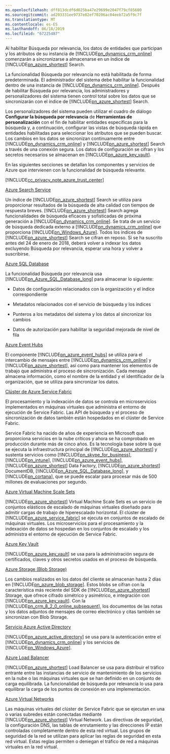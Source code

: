 ```yaml
---
ms.openlocfilehash: dff813dcdf6d025ba47e29699e2047f79cf85600
ms.sourcegitcommit: ad203331ee9737e82ef70206ac04eeb72a5f9c7f
ms.translationtype: MT
ms.contentlocale: es-ES
ms.lasthandoff: 06/18/2019
ms.locfileid: "67225487"
---
```

Al habilitar Búsqueda por relevancia, los datos de entidades que participan y los atributos de su instancia de [!INCLUDE[pn_dynamics_crm_online](pn-dynamics-crm-online.md)] comenzarán a sincronizarse a almacenarse en un índice de [!INCLUDE[pn_azure_shortest](pn-azure-shortest.md)] Search.  
  
 La funcionalidad Búsqueda por relevancia no está habilitada de forma predeterminada. El administrador del sistema debe habilitar la funcionalidad dentro de una instancia de [!INCLUDE[pn_dynamics_crm_online](pn-dynamics-crm-online.md)]. Después de habilitar Búsqueda por relevancia, los administradores y personalizadores del sistema tienen control total sobre los datos que se sincronizarán con el índice de [!INCLUDE[pn_azure_shortest](pn-azure-shortest.md)] Search.  
  
 Los personalizadores del sistema pueden utilizar el cuadro de diálogo **Configurar la búsqueda por relevancia** de **Herramientas de personalización** con el fin de habilitar entidades específicas para la búsqueda y, a continuación, configurar las vistas de búsqueda rápida en entidades habilitadas para seleccionar los atributos que se pueden buscar. Los cambios en los datos se sincronizan continuamente entre [!INCLUDE[pn_dynamics_crm_online](pn-dynamics-crm-online.md)] y [!INCLUDE[pn_azure_shortest](pn-azure-shortest.md)] Search a través de una conexión segura.  Los datos de configuración se cifran y los secretos necesarios se almacenan en [!INCLUDE[pn_azure_key_vault](pn-azure-key-vault.md)].  
  
 En las siguientes secciones se detallan los componentes y servicios de Azure que intervienen con la funcionalidad de búsqueda relevante.  
  
 [!INCLUDE[cc_privacy_note_azure_trust_center](cc_privacy_note_azure_trust_center.md)]  
  
 [Azure Search Service](https://azure.microsoft.com/services/search/)  
  
 Un índice de [!INCLUDE[pn_azure_shortest](pn-azure-shortest.md)] Search se utiliza para proporcionar resultados de la búsqueda de alta calidad con tiempos de respuesta breves.  [!INCLUDE[pn_azure_shortest](pn-azure-shortest.md)] Search agrega funcionalidades de búsqueda eficaces y sofisticadas de próxima generación a [!INCLUDE[pn_dynamics_crm_online](pn-dynamics-crm-online.md)].  Se trata de un servicio de búsqueda dedicada externo a [!INCLUDE[pn_dynamics_crm_online](pn-dynamics-crm-online.md)] que proporciona [!INCLUDE[pn_Windows_Azure](pn-windows-azure.md)]. Todos los índices de [!INCLUDE[pn_azure_shortest](pn-azure-shortest.md)] Search se cifran en reposo.  Si se ha suscrito antes del 24 de enero de 2018, deberá volver a indexar los datos excluyendo Búsqueda por relevancia, esperar una hora y volver a suscribirse.  
  
 [Azure SQL Database](https://azure.microsoft.com/services/sql-database/)  
  
 La funcionalidad Búsqueda por relevancia usa [!INCLUDE[pn_Azure_SQL_Database_long](pn-azure-sql-database-long.md)] para almacenar lo siguiente:  
  
-   Datos de configuración relacionados con la organización y el índice correspondiente  
  
-   Metadatos relacionados con el servicio de búsqueda y los índices  
  
-   Punteros a los metadatos del sistema y los datos al sincronizar los cambios  
  
-   Datos de autorización para habilitar la seguridad mejorada de nivel de fila  
  
[Azure Event Hubs](https://azure.microsoft.com/services/event-hubs/)  
  
El componente [!INCLUDE[pn_azure_event_hubs](pn-azure-event-hubs.md)] se utiliza para el intercambio de mensajes entre [!INCLUDE[pn_dynamics_crm_online](pn-dynamics-crm-online.md)] y [!INCLUDE[pn_azure_shortest](pn-azure-shortest.md)], así como para mantener los elementos de trabajo que administra el proceso de sincronización. Cada mensaje almacena información, como el nombre de la entidad y el identificador de la organización, que se utiliza para sincronizar los datos.  
  
[Clúster de Azure Service Fabric](https://azure.microsoft.com/services/service-fabric/)  
  
El procesamiento y la indexación de datos se controla en microservicios implementados en máquinas virtuales que administra el entorno de ejecución de Service Fabric. Las API de búsqueda y el proceso de sincronización de datos también están hospedados en el clúster de Service Fabric.  
  
Service Fabric ha nacido de años de experiencia en Microsoft que proporciona servicios en la nube críticos y ahora se ha comprobado en producción durante más de cinco años. Es la tecnología base sobre la que se ejecuta la infraestructura principal de [!INCLUDE[pn_azure_shortest](pn-azure-shortest.md)] y sustenta servicios como [!INCLUDE[pn_skype_for_business](pn-skype-for-business.md)], [!INCLUDE[pn_intune](pn-intune.md)], [!INCLUDE[pn_azure_event_hubs](pn-azure-event-hubs.md)], [!INCLUDE[pn_azure_shortest](pn-azure-shortest.md)] Data Factory, [!INCLUDE[pn_azure_shortest](pn-azure-shortest.md)] DocumentDB, [!INCLUDE[pn_Azure_SQL_Database_long](pn-azure-sql-database-long.md)], y [!INCLUDE[pn_cortana](pn-cortana.md)], que se puede escalar para procesar más de 500 millones de evaluaciones por segundo.  
  
[Azure Virtual Machine Scale Sets](https://azure.microsoft.com/services/virtual-machine-scale-sets/)  
  
[!INCLUDE[pn_azure_shortest](pn-azure-shortest.md)] Virtual Machine Scale Sets es un servicio de conjuntos elásticos de escalado de máquinas virtuales diseñado para admitir cargas de trabajo de hiperescalado horizontal. El clúster de [!INCLUDE[pn_azure_service_fabric](pn_azure_service_fabric.md)] se ejecuta en conjuntos de escalado de máquinas virtuales. Los microservicios para el procesamiento y la indexación de datos se hospedan en los conjuntos de escalado y los administra el entorno de ejecución de Service Fabric.  
  
[Azure Key Vault](https://azure.microsoft.com/services/key-vault/)  
  
[!INCLUDE[pn_azure_key_vault](pn-azure-key-vault.md)] se usa para la administración segura de certificados, claves y otros secretos usados en el proceso de búsqueda.  
  
[Azure Storage (Blob Storage)](https://azure.microsoft.com/services/storage/blobs/?b=16.38)  
  
Los cambios realizados en los datos del cliente se almacenan hasta 2 días en [!INCLUDE[pn_azure_blob_storage](pn_azure_blob_storage.md)].  Estos blobs se cifran con la característica más reciente del SDK de [!INCLUDE[pn_azure_shortest](pn-azure-shortest.md)] Storage, que ofrece cifrado simétrico y asimétrico, e integración con [!INCLUDE[pn_azure_key_vault](pn-azure-key-vault.md)]. Con la [!INCLUDE[pn_crm_8_2_0_online_subsequent](pn-crm-8-2-0-online-subsequent.md)], los documentos de las notas y los datos adjuntos de mensajes de correo electrónico y citas también se sincronizan con Blob Storage.  
  
[Servicio Azure Active Directory](https://azure.microsoft.com/services/active-directory/)  
  
[!INCLUDE[pn_azure_active_directory](pn-azure-active-directory.md)] se usa para la autenticación entre el [!INCLUDE[pn_dynamics_crm_online](pn-dynamics-crm-online.md)] y los servicios de [!INCLUDE[pn_Windows_Azure](pn-windows-azure.md)].  
  
[Azure Load Balancer](https://azure.microsoft.com/services/load-balancer/)  
  
[!INCLUDE[pn_azure_shortest](pn-azure-shortest.md)] Load Balancer se usa para distribuir el tráfico entrante entre las instancias de servicio de mantenimiento de los servicios en la nube o las máquinas virtuales que se han definido en un conjunto de carga equilibrada. La funcionalidad de búsqueda por relevancia lo usa para equilibrar la carga de los puntos de conexión en una implementación.  
  
[Azure Virtual Networks](https://azure.microsoft.com/documentation/articles/virtual-networks-overview/)  
  
Las máquinas virtuales del clúster de Service Fabric que se ejecutan en una o varias subredes están conectadas mediante [!INCLUDE[pn_azure_shortest](pn-azure-shortest.md)] Virtual Network. Las directivas de seguridad, la configuración DNS, las tablas de enrutamiento y las direcciones IP están controladas completamente dentro de esta red virtual. Los grupos de seguridad de la red se utilizan para aplicar las reglas de seguridad en esta red virtual. Estas reglas permiten o deniegan el tráfico de red a máquinas virtuales en la red virtual.